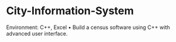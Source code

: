 # City-Information-System
Environment: C++, Excel
• Build a census software using C++ with advanced user interface.
